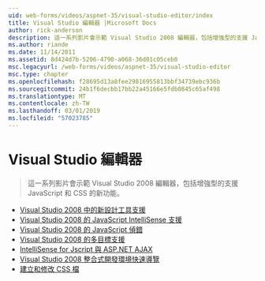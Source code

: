 ```yaml
---
uid: web-forms/videos/aspnet-35/visual-studio-editor/index
title: Visual Studio 編輯器 |Microsoft Docs
author: rick-anderson
description: 這一系列影片會示範 Visual Studio 2008 編輯器，包括增強型的支援 JavaScript 和 CSS 的新功能。
ms.author: riande
ms.date: 11/14/2011
ms.assetid: 8d424d7b-5206-4790-a068-36d01c05ceb0
msc.legacyurl: /web-forms/videos/aspnet-35/visual-studio-editor
msc.type: chapter
ms.openlocfilehash: f28695d13a8fee29816955813bbf34739ebc936b
ms.sourcegitcommit: 24b1f6decbb17bb22a45166e5fdb0845c65af498
ms.translationtype: MT
ms.contentlocale: zh-TW
ms.lasthandoff: 03/01/2019
ms.locfileid: "57023785"
---
```

<a name="visual-studio-editor"></a>Visual Studio 編輯器
====================
> 這一系列影片會示範 Visual Studio 2008 編輯器，包括增強型的支援 JavaScript 和 CSS 的新功能。


- [Visual Studio 2008 中的新設計工具支援](new-designer-support-in-visual-studio-2008.md)
- [Visual Studio 2008 的 JavaScript IntelliSense 支援](javascript-intellisense-support-in-visual-studio-2008.md)
- [Visual Studio 2008 的 JavaScript 偵錯](javascript-debugging-in-visual-studio-2008.md)
- [Visual Studio 2008 的多目標支援](multi-targeting-support-in-visual-studio-2008.md)
- [IntelliSense for Jscript 與 ASP.NET AJAX](intellisense-for-jscript-and-aspnet-ajax.md)
- [Visual Studio 2008 整合式開發環境快速導覽](quick-tour-of-the-visual-studio-2008-integrated-development-environment.md)
- [建立和修改 CSS 檔](creating-and-modifying-a-css-file.md)
